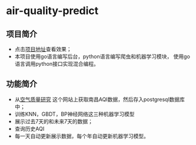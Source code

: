 # air-quality-predict
## 项目简介
+ 点击[项目地址](http://www.byesyoucan.xin)查看效果；
+ 本项目使用go语言编写后台，python语言编写爬虫和机器学习模块， 
    使用go语言调用python接口实现混合编程。
## 功能简介
+ 从[空气质量研究](https://www.aqistudy.cn/historydata/monthdata.php?city=%E5%8D%97%E6%98%8C) 
    这个网站上获取南昌AQI数据，然后存入postgresql数据库中；
+ 训练KNN，GBDT，BP神经网络这三种机器学习模型
+ 展示过去7天的和未来7天的数据；
+ 查询历史AQI
+ 每一天自动更新展示数据，每个年自动更新机器学习模型。